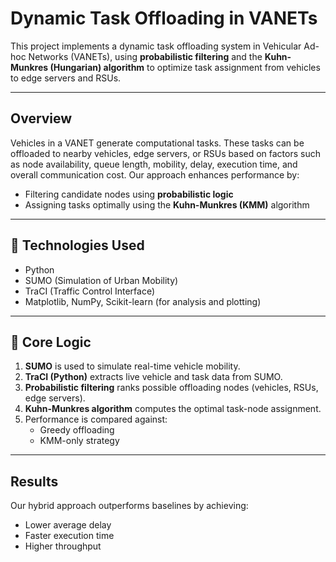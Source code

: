 # Dynamic Task Offloading in VANETs

This project implements a dynamic task offloading system in Vehicular Ad-hoc Networks (VANETs), using **probabilistic filtering** and the **Kuhn-Munkres (Hungarian) algorithm** to optimize task assignment from vehicles to edge servers and RSUs.

---

## Overview

Vehicles in a VANET generate computational tasks. These tasks can be offloaded to nearby vehicles, edge servers, or RSUs based on factors such as node availability, queue length, mobility, delay, execution time, and overall communication cost.
Our approach enhances performance by:

- Filtering candidate nodes using **probabilistic logic** 
- Assigning tasks optimally using the **Kuhn-Munkres (KMM)** algorithm

---

## 🔧 Technologies Used

- Python
- SUMO (Simulation of Urban Mobility)
- TraCI (Traffic Control Interface)
- Matplotlib, NumPy, Scikit-learn (for analysis and plotting)

---

## 🧠 Core Logic

1. **SUMO** is used to simulate real-time vehicle mobility.
2. **TraCI (Python)** extracts live vehicle and task data from SUMO.
3. **Probabilistic filtering** ranks possible offloading nodes (vehicles, RSUs, edge servers).
4. **Kuhn-Munkres algorithm** computes the optimal task-node assignment.
5. Performance is compared against:
   - Greedy offloading
   - KMM-only strategy

---

## Results

Our hybrid approach outperforms baselines by achieving:

- Lower average delay  
- Faster execution time  
- Higher throughput




